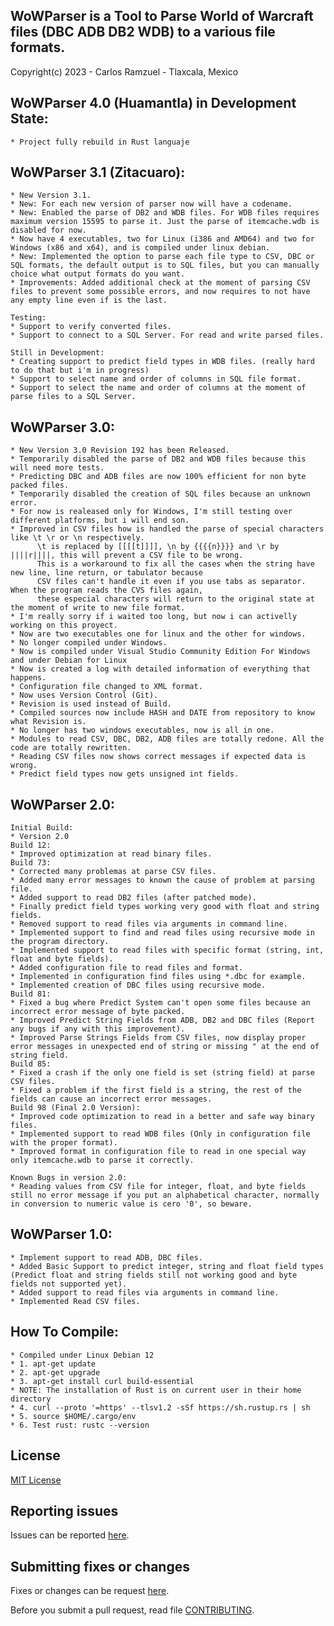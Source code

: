 ## WoWParser is a Tool to Parse World of Warcraft files (DBC ADB DB2 WDB) to a various file formats.

Copyright(c) 2023 - Carlos Ramzuel - Tlaxcala, Mexico

## WoWParser 4.0 (Huamantla) in Development State:
    * Project fully rebuild in Rust languaje

## WoWParser 3.1 (Zitacuaro):
    * New Version 3.1.
    * New: For each new version of parser now will have a codename.
    * New: Enabled the parse of DB2 and WDB files. For WDB files requires maximum version 15595 to parse it. Just the parse of itemcache.wdb is disabled for now.
    * Now have 4 executables, two for Linux (i386 and AMD64) and two for Windows (x86 and x64), and is compiled under linux debian.
    * New: Implemented the option to parse each file type to CSV, DBC or SQL formats, the default output is to SQL files, but you can manually choice what output formats do you want.
    * Improvements: Added additional check at the moment of parsing CSV files to prevent some possible errors, and now requires to not have any empty line even if is the last.

    Testing:
    * Support to verify converted files.
    * Support to connect to a SQL Server. For read and write parsed files.

    Still in Development:
    * Creating support to predict field types in WDB files. (really hard to do that but i'm in progress)
    * Support to select name and order of columns in SQL file format.
    * Support to select the name and order of columns at the moment of parse files to a SQL Server.

## WoWParser 3.0:
    * New Version 3.0 Revision 192 has been Released.
    * Temporarily disabled the parse of DB2 and WDB files because this will need more tests.
    * Predicting DBC and ADB files are now 100% efficient for non byte packed files.
    * Temporarily disabled the creation of SQL files because an unknown error.
    * For now is realeased only for Windows, I'm still testing over different platforms, but i will end son.
    * Improved in CSV files how is handled the parse of special characters like \t \r or \n respectively.
          \t is replaced by [[[[t]]]], \n by {{{{n}}}} and \r by ||||r||||, this will prevent a CSV file to be wrong.
          This is a workaround to fix all the cases when the string have new line, line return, or tabulator because
          CSV files can't handle it even if you use tabs as separator. When the program reads the CVS files again,
          these especial characters will return to the original state at the moment of write to new file format.
    * I'm really sorry if i waited too long, but now i can activelly working on this proyect.
    * Now are two executables one for linux and the other for windows.
    * No longer compiled under Windows.
    * Now is compiled under Visual Studio Community Edition For Windows and under Debian for Linux
    * Now is created a log with detailed information of everything that happens.
    * Configuration file changed to XML format.
    * Now uses Version Control (Git).
    * Revision is used instead of Build.
    * Compiled sources now include HASH and DATE from repository to know what Revision is.
    * No longer has two windows executables, now is all in one.
    * Modules to read CSV, DBC, DB2, ADB files are totally redone. All the code are totally rewritten.
    * Reading CSV files now shows correct messages if expected data is wrong.
    * Predict field types now gets unsigned int fields.

## WoWParser 2.0:
    Initial Build:
    * Version 2.0
    Build 12:
    * Improved optimization at read binary files.
    Build 73:
    * Corrected many problemas at parse CSV files.
    * Added many error messages to known the cause of problem at parsing file.
    * Added support to read DB2 files (after patched mode).
    * Finally predict field types working very good with float and string fields.
    * Removed support to read files via arguments in command line.
    * Implemented support to find and read files using recursive mode in the program directory.
    * Implemented support to read files with specific format (string, int, float and byte fields).
    * Added configuration file to read files and format.
    * Implemented in configuration find files using *.dbc for example.
    * Implemented creation of DBC files using recursive mode.
    Build 81:
    * Fixed a bug where Predict System can't open some files because an incorrect error message of byte packed.
    * Improved Predict String Fields from ADB, DB2 and DBC files (Report any bugs if any with this improvement).
    * Improved Parse Strings Fields from CSV files, now display proper error messages in unexpected end of string or missing " at the end of string field.
    Build 85:
    * Fixed a crash if the only one field is set (string field) at parse CSV files.
    * Fixed a problem if the first field is a string, the rest of the fields can cause an incorrect error messages.
    Build 98 (Final 2.0 Version):
    * Improved code optimization to read in a better and safe way binary files.
    * Implemented support to read WDB files (Only in configuration file with the proper format).
    * Improved format in configuration file to read in one special way only itemcache.wdb to parse it correctly.

    Known Bugs in version 2.0:
    * Reading values from CSV file for integer, float, and byte fields still no error message if you put an alphabetical character, normally in conversion to numeric value is cero '0', so beware.

## WoWParser 1.0:
    * Implement support to read ADB, DBC files.
    * Added Basic Support to predict integer, string and float field types (Predict float and string fields still not working good and byte fields not supported yet).
    * Added support to read files via arguments in command line.
    * Implemented Read CSV files.

## How To Compile:
    * Compiled under Linux Debian 12
    * 1. apt-get update
    * 2. apt-get upgrade
    * 3. apt-get install curl build-essential
    * NOTE: The installation of Rust is on current user in their home directory
    * 4. curl --proto '=https' --tlsv1.2 -sSf https://sh.rustup.rs | sh
    * 5. source $HOME/.cargo/env
    * 6. Test rust: rustc --version

## License

[MIT License](LICENSE)

## Reporting issues

Issues can be reported [here](https://github.com/glkrlos/wowparser/issues).

## Submitting fixes or changes

Fixes or changes can be request [here](https://github.com/glkrlos/wowparser/pulls).

Before you submit a pull request, read file [CONTRIBUTING](CONTRIBUTING.md).
